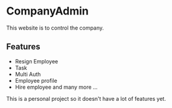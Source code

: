 # CompanyAdmin

This website is to control the company.

## Features

-   Resign Employee
-   Task
-   Multi Auth
-   Employee profile
-   Hire employee
    and many more ...

This is a personal project so it doesn't have a lot of features yet.
